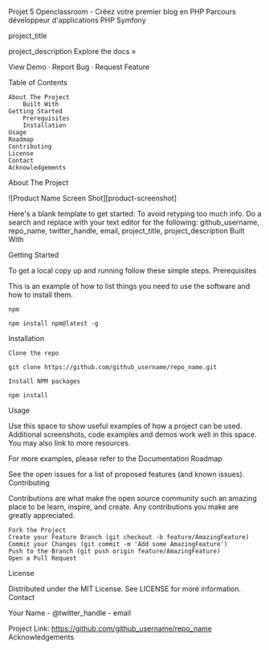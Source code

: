 Projet 5 Openclassroom - Créez votre premier blog en PHP
Parcours développeur d'applications PHP Symfony



project_title

project_description
Explore the docs »

View Demo · Report Bug · Request Feature

Table of Contents

    About The Project
        Built With
    Getting Started
        Prerequisites
        Installation
    Usage
    Roadmap
    Contributing
    License
    Contact
    Acknowledgements

About The Project

![Product Name Screen Shot][product-screenshot]

Here's a blank template to get started: To avoid retyping too much info. Do a search and replace with your text editor for the following: github_username, repo_name, twitter_handle, email, project_title, project_description
Built With

Getting Started

To get a local copy up and running follow these simple steps.
Prerequisites

This is an example of how to list things you need to use the software and how to install them.

    npm

    npm install npm@latest -g

Installation

    Clone the repo

    git clone https://github.com/github_username/repo_name.git

    Install NPM packages

    npm install

Usage

Use this space to show useful examples of how a project can be used. Additional screenshots, code examples and demos work well in this space. You may also link to more resources.

For more examples, please refer to the Documentation
Roadmap

See the open issues for a list of proposed features (and known issues).
Contributing

Contributions are what make the open source community such an amazing place to be learn, inspire, and create. Any contributions you make are greatly appreciated.

    Fork the Project
    Create your Feature Branch (git checkout -b feature/AmazingFeature)
    Commit your Changes (git commit -m 'Add some AmazingFeature')
    Push to the Branch (git push origin feature/AmazingFeature)
    Open a Pull Request

License

Distributed under the MIT License. See LICENSE for more information.
Contact

Your Name - @twitter_handle - email

Project Link: https://github.com/github_username/repo_name
Acknowledgements

